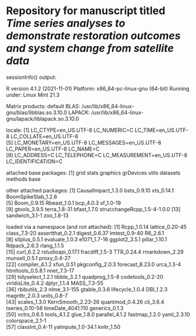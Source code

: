 # Repository for manuscript titled *Time series analyses to demonstrate restoration outcomes and system change from satellite data* #

sessionInfo() output:

R version 4.1.2 (2021-11-01)
Platform: x86_64-pc-linux-gnu (64-bit)
Running under: Linux Mint 21.3

Matrix products: default
BLAS:   /usr/lib/x86_64-linux-gnu/blas/libblas.so.3.10.0
LAPACK: /usr/lib/x86_64-linux-gnu/lapack/liblapack.so.3.10.0

locale:
 [1] LC_CTYPE=en_US.UTF-8       LC_NUMERIC=C               LC_TIME=en_US.UTF-8        LC_COLLATE=en_US.UTF-8    
 [5] LC_MONETARY=en_US.UTF-8    LC_MESSAGES=en_US.UTF-8    LC_PAPER=en_US.UTF-8       LC_NAME=C                 
 [9] LC_ADDRESS=C               LC_TELEPHONE=C             LC_MEASUREMENT=en_US.UTF-8 LC_IDENTIFICATION=C       

attached base packages:
[1] grid      stats     graphics  grDevices utils     datasets  methods   base     

other attached packages:
 [1] CausalImpact_1.3.0          bsts_0.9.10                 xts_0.14.1                  BoomSpikeSlab_1.2.6        
 [5] Boom_0.9.15                 Rbeast_1.0.1                bcp_4.0.3                   sf_1.0-19                  
 [9] gtools_3.9.5                terra_1.8-31                bfast_1.7.0                 strucchangeRcpp_1.5-4-1.0.0
[13] sandwich_3.1-1              zoo_1.8-13                 

loaded via a namespace (and not attached):
 [1] Rcpp_1.0.14        lattice_0.20-45    class_7.3-20       assertthat_0.2.1   digest_0.6.37      lmtest_0.9-40      R6_2.6.1          
 [8] stlplus_0.5.1      evaluate_1.0.3     e1071_1.7-16       ggplot2_3.5.1      pillar_1.10.1      Rdpack_2.6.3       rlang_1.1.5       
[15] curl_6.2.2         rstudioapi_0.17.1  fracdiff_1.5-3     TTR_0.24.4         rmarkdown_2.29     munsell_0.5.1      proxy_0.4-27      
[22] compiler_4.1.2     xfun_0.51          pkgconfig_2.0.3    forecast_8.23.0    urca_1.3-4         htmltools_0.5.8.1  nnet_7.3-17       
[29] tidyselect_1.2.1   tibble_3.2.1       quadprog_1.5-8     codetools_0.2-20   viridisLite_0.4.2  dplyr_1.1.4        MASS_7.3-55       
[36] rbibutils_2.3      nlme_3.1-155       gtable_0.3.6       lifecycle_1.0.4    DBI_1.2.3          magrittr_2.0.3     units_0.8-7       
[43] scales_1.3.0       KernSmooth_2.23-26 quantmod_0.4.26    cli_3.6.4          tseries_0.10-58    timeDate_4041.110  generics_0.1.3    
[50] vctrs_0.6.5        tools_4.1.2        glue_1.8.0         parallel_4.1.2     fastmap_1.2.0      yaml_2.3.10        colorspace_2.1-1  
[57] classInt_0.4-11    yaImpute_1.0-34.1  knitr_1.50 
